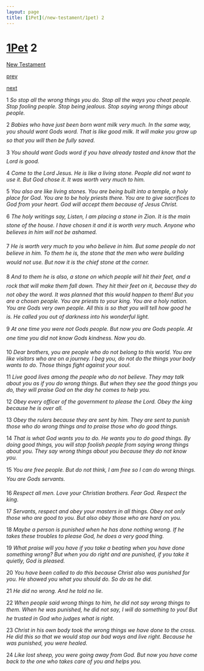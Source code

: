 ```yaml
---
layout: page
title: [1Pet](/new-testament/1pet) 2
---
```


# [1Pet](/new-testament/1pet) 2

[New Testament](/new-testament)


[prev](/new-testament/1pet/1pet-1.html)


[next](/new-testament/1pet/1pet-3.html)

1 _So stop all the wrong things you do. Stop all the ways you cheat people. Stop fooling people. Stop being jealous. Stop saying wrong things about people._

2 _Babies who have just been born want milk very much. In the same way, you should want Gods word. That is like good milk. It will make you grow up so that you will then be fully saved._

3 _You should want Gods word if you have already tasted and know that the Lord is good._

4 _Come to the Lord Jesus. He is like a living stone. People did not want to use it. But God chose it. It was worth very much to him._

5 _You also are like living stones. You are being built into a temple, a holy place for God.  You are to be holy priests there. You are to give sacrifices to God from your heart. God will accept them because of Jesus Christ._

6 _The holy writings say, Listen, I am placing a stone in Zion. It is the main stone of the house. I have chosen it and it is worth very much. Anyone who believes in him will not be ashamed._

7 _He is worth very much to you who believe in him. But some people do not believe in him.  To them he is, the stone that the men who were building would not use. But now it is the chief stone at the corner._

8 _And to them he is also, a stone on which people will hit their feet, and a rock that will make them fall down. They hit their feet on it, because they do not obey the word. It was planned that this would happen to them! But you are a chosen people. You are priests to your king. You are a holy nation. You are Gods very own people. All this is so that you will tell how good he is. He called you out of darkness into his wonderful light._

9 _At one time you were not Gods people. But now you are Gods people. At one time you did not know Gods kindness. Now you do._

10 _Dear brothers, you are people who do not belong to this world. You are like visitors who are on a journey. I beg you, do not do the things your body wants to do. Those things fight against your soul._

11 _Live good lives among the people who do not believe. They may talk about you as if you do wrong things. But when they see the good things you do, they will praise God on the day he comes to help you._

12 _Obey every officer of the government to please the Lord. Obey the king because he is over all._

13 _Obey the rulers because they are sent by him. They are sent to punish those who do wrong things and to praise those who do good things._

14 _That is what God wants you to do. He wants you to do good things. By doing good things, you will stop foolish people from saying wrong things about you. They say wrong things about you because they do not know you._

15 _You are free people. But do not think, I am free so I can do wrong things. You are Gods servants._

16 _Respect all men. Love your Christian brothers. Fear God. Respect the king._

17 _Servants, respect and obey your masters in all things. Obey not only those who are good to you. But also obey those who are hard on you._

18 _Maybe a person is punished when he has done nothing wrong. If he takes these troubles to please God, he does a very good thing._

19 _What praise will you have if you take a beating when you have done something wrong?  But when you do right and are punished, if you take it quietly, God is pleased._

20 _You have been called to do this because Christ also was punished for you. He showed you what you should do. So do as he did._

21 _He did no wrong. And he told no lie._

22 _When people said wrong things to him, he did not say wrong things to them. When he was punished, he did not say, I will do something to you! But he trusted in God who judges what is right._

23 _Christ in his own body took the wrong things we have done to the cross. He did this so that we would stop our bad ways and live right. Because he was punished, you were healed._

24 _Like lost sheep, you were going away from God. But now you have come back to the one who takes care of you and helps you._

